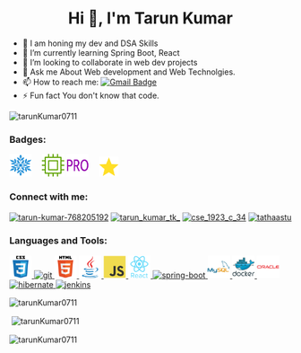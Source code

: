 <h1 align="center">Hi 👋, I'm Tarun Kumar</h1>

- 🔭 I am honing my dev and DSA Skills
- 🌱 I’m currently learning Spring Boot, React
- 👯 I’m looking to collaborate in web dev projects
- 💬 Ask me About Web development and Web Technolgies.
- 📫 How to reach me: [![Gmail Badge](https://img.shields.io/badge/-Gmail-c14438?style=flat-square&logo=Gmail&logoColor=white&link=mailto:arjyo77@gmail.com)](mailto:kumar0711tarun@gmail.com) 
- ⚡ Fun fact You don't know that code.
<p align="left"> <img src="https://komarev.com/ghpvc/?username=tarunKumar0711&label=Profile%20views&color=0e75b6&style=flat" alt="tarunKumar0711" /> </p>

  
<h3 align="left">Badges:</h3>
<a href='https://archiveprogram.github.com/'><img src='https://raw.githubusercontent.com/acervenky/animated-github-badges/master/assets/acbadge.gif' width='40' height='40'></a> 
<a href='https://docs.github.com/en/developers'><img src='https://raw.githubusercontent.com/acervenky/animated-github-badges/master/assets/devbadge.gif' width='40' height='40'></a>
<a href='https://github.com/pricing'><img src='https://raw.githubusercontent.com/acervenky/animated-github-badges/master/assets/pro.gif' width='40' height='40'></a> 
<a href='https://stars.github.com/'><img src='https://raw.githubusercontent.com/acervenky/animated-github-badges/master/assets/starbadge.gif' width='35' height='35'></a>
 
 
<h3 align="left">Connect with me:</h3>
<p align="left">
<a href="https://linkedin.com/in/tarun-kumar-768205192" target="blank"><img align="center" src="https://raw.githubusercontent.com/rahuldkjain/github-profile-readme-generator/master/src/images/icons/Social/linked-in-alt.svg" alt="tarun-kumar-768205192" height="30" width="40" /></a>
<a href="https://instagram.com/tarun_kumar_tk_" target="blank"><img align="center" src="https://raw.githubusercontent.com/rahuldkjain/github-profile-readme-generator/master/src/images/icons/Social/instagram.svg" alt="tarun_kumar_tk_" height="30" width="40" /></a>
<a href="https://www.hackerrank.com/cse_1923_c_34" target="blank"><img align="center" src="https://raw.githubusercontent.com/rahuldkjain/github-profile-readme-generator/master/src/images/icons/Social/hackerrank.svg" alt="cse_1923_c_34" height="30" width="40" /></a>
<a href="https://www.leetcode.com/KumarTarun" target="blank"><img align="center" src="https://raw.githubusercontent.com/rahuldkjain/github-profile-readme-generator/master/src/images/icons/Social/leet-code.svg" alt="tathaastu" height="30" width="40" /></a>
</p>

<h3 align="left">Languages and Tools:</h3>
<p align="left"> 
 <a href="https://www.w3schools.com/css/" target="_blank"><img src="https://raw.githubusercontent.com/devicons/devicon/master/icons/css3/css3-original-wordmark.svg" alt="css3" width="40" height="40"/>
 </a>
 <a href="https://git-scm.com/" target="_blank"> <img src="https://www.vectorlogo.zone/logos/git-scm/git-scm-icon.svg" alt="git" width="40" height="40"/> </a>
 <a href="https://www.w3.org/html/" target="_blank"> <img src="https://raw.githubusercontent.com/devicons/devicon/master/icons/html5/html5-original-wordmark.svg" alt="html5" width="40" height="40"/> </a> 
 <a href="https://www.java.com" target="_blank"> <img src="https://raw.githubusercontent.com/devicons/devicon/master/icons/java/java-original.svg" alt="java" width="40" height="40"/> </a> 
 <a href="https://developer.mozilla.org/en-US/docs/Web/JavaScript" target="_blank"> <img src="https://raw.githubusercontent.com/devicons/devicon/master/icons/javascript/javascript-original.svg" alt="javascript" width="40" height="40"/> </a>
  <a href="https://reactjs.org/" target="_blank"> <img src="https://raw.githubusercontent.com/devicons/devicon/master/icons/react/react-original-wordmark.svg" alt="react" width="40" height="40"/> </a>
 <a href="https://spring.io/projects/spring-boot" target="_blank"> <img src="https://www.vectorlogo.zone/logos/springio/springio-icon.svg" alt="spring-boot" width="40" height="40"/> </a>
 <a href="https://www.mysql.com/" target="_blank"> <img src="https://raw.githubusercontent.com/devicons/devicon/master/icons/mysql/mysql-original-wordmark.svg" alt="mysql" width="40" height="40"/> </a>
 <a href="https://www.docker.com/" target="_blank"> <img src="https://raw.githubusercontent.com/devicons/devicon/master/icons/docker/docker-original-wordmark.svg" alt="docker" width="40" height="40"/> </a>
 <a href="https://docs.oracle.com/en/java/" target="_blank"> <img src="https://raw.githubusercontent.com/devicons/devicon/master/icons/oracle/oracle-original.svg" alt="jdbc" width="40" height="40"/> </a>
 <a href="https://hibernate.org/" target="_blank"> <img src="https://www.vectorlogo.zone/logos/hibernate/hibernate-icon.svg" alt="hibernate" width="40" height="40"/> </a>
<a href="https://www.jenkins.io/" target="_blank"> <img src="https://www.vectorlogo.zone/logos/jenkins/jenkins-icon.svg" alt="jenkins" width="40" height="40"/> </a>
</p>


<p><img align="center" src="https://github-readme-stats.vercel.app/api/top-langs?username=tarunKumar0711&show_icons=true&locale=en&layout=compact&theme=onedark" alt="tarunKumar0711" /></p>

<p>&nbsp;<img align="center" src="https://github-readme-stats.vercel.app/api?username=tarunKumar0711&show_icons=true&locale=en&theme=onedark" alt="tarunKumar0711" /></p>

<p><img align="center" src="https://github-readme-streak-stats.herokuapp.com/?user=tarunkumar0711&theme=onedark" alt="tarunKumar0711" /></p>
